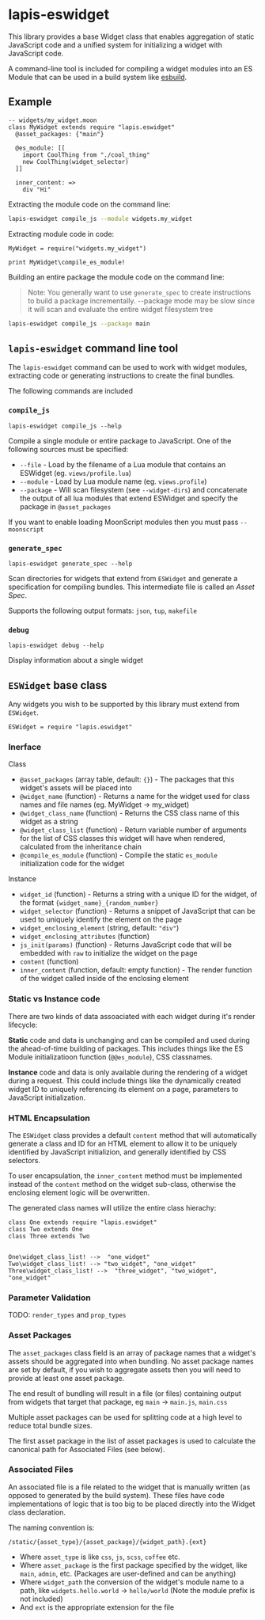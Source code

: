 # lapis-eswidget

This library provides a base Widget class that enables aggregation of static
JavaScript code and a unified system for initializing a widget with JavaScript
code.

A command-line tool is included for compiling a widget modules into an ES
Module that can be used in a build system like [esbuild](https://esbuild.github.io/).

## Example

```moonscript
-- widgets/my_widget.moon
class MyWidget extends require "lapis.eswidget"
  @asset_packages: {"main"}

  @es_module: [[
    import CoolThing from "./cool_thing"
    new CoolThing(widget_selector)
  ]]

  inner_content: =>
    div "Hi"

```

Extracting the module code on the command line:

```bash
lapis-eswidget compile_js --module widgets.my_widget
```

Extracting module code in code:

```moonscript
MyWidget = require("widgets.my_widget")

print MyWidget\compile_es_module!
```

Building an entire package the module code on the command line:

> Note: You generally want to use `generate_spec` to create instructions to
> build a package incrementally. --package mode may be slow since it will scan
> and evaluate the entire widget filesystem tree

```bash
lapis-eswidget compile_js --package main
```

## `lapis-eswidget` command line tool

The `lapis-eswidget` command can be used to work with widget modules,
extracting code or generating instructions to create the final bundles.

The following commands are included

### `compile_js`

```
lapis-eswidget compile_js --help
```

Compile a single module or entire package to JavaScript. One of the following
sources must be specified:

* `--file` - Load by the filename of a Lua module that contains an ESWidget (eg. `views/profile.lua`)
* `--module` - Load by Lua module name (eg. `views.profile`)
* `--package` - Will scan filesystem (see `--widget-dirs`) and concatenate the output of all lua modules that extend ESWidget and specify the package in `@asset_packages`

If you want to enable loading MoonScript modules then you must pass `--moonscript`

### `generate_spec`

```
lapis-eswidget generate_spec --help
```

Scan directories for widgets that extend from `ESWidget` and generate a
specification for compiling bundles. This intermediate file is called an *Asset Spec*.

Supports the following output formats: `json`, `tup`, `makefile`

### `debug`

```
lapis-eswidget debug --help
```

Display information about a single widget

## `ESWidget` base class

Any widgets you wish to be supported by this library must extend from
`ESWidget`.


```moonscript
ESWidget = require "lapis.eswidget"
```


### Inerface

Class

* `@asset_packages` (array table, default: `{}`) - The packages that this widget's assets will be placed into
* `@widget_name` (function) - Returns a name for the widget used for class names and file names (eg. MyWidget -> my_widget)
* `@widget_class_name` (function) - Returns the CSS class name of this widget as a string
* `@widget_class_list` (function) - Return variable number of arguments for the list of CSS classes this widget will have when rendered, calculated from the inheritance chain
* `@compile_es_module` (function) - Compile the static `es_module` initialization code for the widget

Instance

* `widget_id` (function) - Returns a string with a unique ID for the widget, of the format `{widget_name}_{random_number}`
* `widget_selector` (function) - Returns a snippet of JavaScript that can be used to uniquely identify the element on the page
* `widget_enclosing_element` (string, default: `"div"`)
* `widget_enclosing_attributes` (function)
* `js_init(params)` (function) - Returns JavaScript code that will be embedded with `raw` to initialize the widget on the page
* `content` (function)
* `inner_content` (function, default: empty function) - The render function of the widget called inside of the enclosing element


### Static vs Instance code

There are two kinds of data assoaciated with each widget during it's render
lifecycle:

**Static** code and data is unchanging and can be compiled and used during the
ahead-of-time building of packages. This includes things like the ES Module
initializatioon function (`@@es_module`), CSS classnames.

**Instance** code and data is only available during the rendering of a widget
during a request. This could include things like the dynamically created widget
ID to uniquely referencing its element on a page, parameters to JavaScript
initialization.

### HTML Encapsulation

The `ESWidget` class provides a default `content` method that will
automatically generate a class and ID for an HTML element to allow it to be
uniquely identified by JavaScript initializion, and generally identified by CSS
selectors.

To user encapsulation, the `inner_content` method must be implemented instead
of the `content` method on the widget sub-class, otherwise the enclosing
element logic will be overwritten.

The generated class names will utilize the entire class hierachy:

```
class One extends require "lapis.eswidget"
class Two extends One
class Three extends Two


One\widget_class_list! -->  "one_widget"
Two\widget_class_list! --> "two_widget", "one_widget"
Three\widget_class_list! -->  "three_widget", "two_widget", "one_widget"
```

### Parameter Validation

TODO: `render_types` and `prop_types`

### Asset Packages

The `asset_packages` class field is an array of package names that a widget's
assets should be aggregated into when bundling. No asset package names are set
by default, if you wish to aggregate assets then you will need to provide at
least one asset package.

The end result of bundling will result in a file (or files) containing output
from widgets that target that package, eg `main` → `main.js`, `main.css`

Multiple asset packages can be used for splitting code at a high level to
reduce total bundle sizes.

The first asset package in the list of asset packages is used to calculate the
canonical path for Associated Files (see below).

### Associated Files

An associated file is a file related to the widget that is manually written (as
opposed to generated by the build system). These files have code
implementations of logic that is too big to be placed directly into the Widget
class declaration.

The naming convention is: 

`/static/{asset_type}/{asset_package}/{widget_path}.{ext}`

* Where `asset_type` is like `css`, `js`, `scss`, `coffee` etc.
* Where `asset_package` is the first package specified by the widget, like `main`, `admin`, etc. (Packages are user-defined and can be anything)
* Where `widget_path` the conversion of the widget's module name to a path, like `widgets.hello.world` -> `hello/world` (Note the module prefix is not included)
* And `ext` is the appropriate extension for the file

